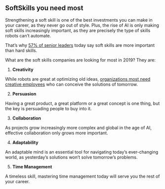 ## SoftSkills you need most ##

Strengthening a soft skill is one of the best investments you can make in your career, as they never go out of style. Plus, the rise of AI is only making soft skills increasingly important, as they are precisely the type of skills robots can’t automate.

That’s why [57% of senior leaders](https://learning.linkedin.com/resources/workplace-learning-report-2018#) today say soft skills are more important than hard skills.

What are the soft skills companies are looking for most in 2019? They are:


1. **Creativity**

While robots are great at optimizing old ideas, [organizations most need creative employees](https://learning.linkedin.com/blog/top-skills/why-creativity-is-the-most-important-skill-in-the-world?trk=lilblog_01-01-19_skills-companies-need-most_tl&cid=70132000001AyziAAC) who can conceive the solutions of tomorrow.


2. **Persuasion**

Having a great product, a great platform or a great concept is one thing, but the key is persuading people to buy into it.


3. **Collaboration**

As projects grow increasingly more complex and global in the age of AI, effective collaboration only grows more important.


4. **Adaptability**

An adaptable mind is an essential tool for navigating today’s ever-changing world, as yesterday’s solutions won’t solve tomorrow’s problems.


5. **Time Management**

A timeless skill, mastering time management today will serve you the rest of your career.
